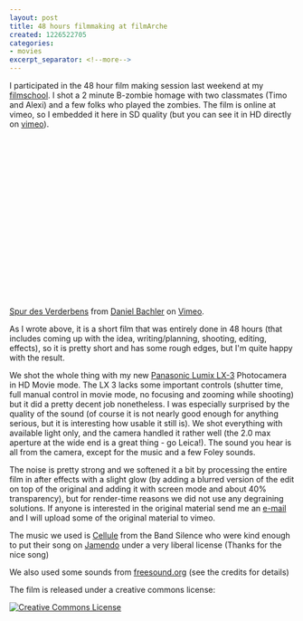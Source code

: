 ```yaml
---
layout: post
title: 48 hours filmmaking at filmArche
created: 1226522705
categories:
- movies
excerpt_separator: <!--more-->
---
```

<p>I&nbsp;participated in the 48 hour film making session last weekend at my <a href="http://www.filmarche.de">filmschool</a>. I shot a 2 minute B-zombie homage with two classmates&nbsp;(Timo and Alexi) and a few folks who played the zombies. The film is online at vimeo, so I&nbsp;embedded it here in SD quality (but you can see it in HD directly on <a href="http://www.vimeo.com/2222358">vimeo</a>).</p>

<!--more-->
 <p><object height="300" width="400"><param value="true" name="allowfullscreen" /><param value="always" name="allowscriptaccess" /><param value="http://vimeo.com/moogaloop.swf?clip_id=2222358&amp;server=vimeo.com&amp;show_title=1&amp;show_byline=1&amp;show_portrait=0&amp;color=&amp;fullscreen=1" name="movie" /><embed height="300" width="400" allowscriptaccess="always" allowfullscreen="true" type="application/x-shockwave-flash" src="http://vimeo.com/moogaloop.swf?clip_id=2222358&amp;server=vimeo.com&amp;show_title=1&amp;show_byline=1&amp;show_portrait=0&amp;color=&amp;fullscreen=1"></embed></object><br /><a href="http://vimeo.com/2222358">Spur des Verderbens</a> from <a href="http://vimeo.com/user926860">Daniel Bachler</a> on <a href="http://vimeo.com">Vimeo</a>.</p> <p>As I&nbsp;wrote above, it is a short film that was entirely done in 48 hours (that includes coming up with the idea, writing/planning, shooting, editing, effects), so it is pretty short and has some rough edges, but I'm quite happy with the result.</p> <p>We shot the whole thing with my new <a href="http://www.dpreview.com/reviews/panasonicdmclx3/">Panasonic Lumix LX-3</a> Photocamera in HD&nbsp;Movie mode. The LX 3 lacks some important controls (shutter time, full manual control in movie mode, no focusing and zooming while shooting) but it did a pretty decent job nonetheless. I was especially surprised by the quality of the sound (of course it is not nearly good enough for anything serious, but it is interesting how usable it still is). We shot everything with available light only, and the camera handled it rather well (the 2.0 max aperture at the wide end is a great thing - go Leica!). The sound you hear is all from the camera, except for the music and a few Foley sounds.</p> <p>The noise is pretty strong and we softened it a bit by processing the entire film in after effects with a slight glow (by adding a blurred version of the edit on top of the original and adding it with screen mode and about 40% transparency), but for render-time reasons we did not use any degraining solutions. If anyone is interested in the original material send me an <a href="http://www.danyx.com/contact">e-mail</a> and I&nbsp;will upload some of the original material to vimeo.</p> <p>The music we used is <a href="http://www.jamendo.com/de/album/830">Cellule</a> from the Band Silence who were kind enough to put their song on <a href="http://www.jamendo.com">Jamendo</a> under a very liberal license (Thanks for the nice song)</p> <p>We also used some sounds from <a href="http://www.freesound.org/">freesound.org</a> (see the credits for details)</p> <p>The film is released under a creative commons license:</p><p><a href="http://creativecommons.org/licenses/by-sa/3.0/de/" rel="license"><img src="http://i.creativecommons.org/l/by-sa/3.0/de/88x31.png" style="border-width: 0pt;" alt="Creative Commons License" /></a></p>

